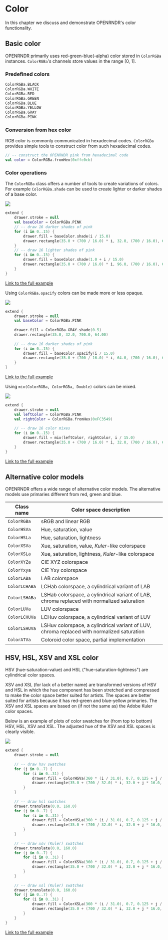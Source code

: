 
# Color

In this chapter we discuss and demonstrate OPENRNDR's color functionality.

## Basic color

OPENRNDR primarily uses red-green-blue(-alpha) color stored in `ColorRGBa` instances. `ColorRGBa`'s channels store values in the range [0, 1].

### Predefined colors

```kotlin
ColorRGBa.BLACK
ColorRGBa.WHITE
ColorRGBa.RED
ColorRGBa.GREEN
ColorRGBa.BLUE
ColorRGBa.YELLOW
ColorRGBa.GRAY
ColorRGBa.PINK
```

### Conversion from hex color
RGB color is commonly communicated in hexadecimal codes. `ColorRGBa` provides simple tools to construct color from such
hexadecimal codes.

```kotlin
// -- construct the OPENRNDR pink from hexadecimal code
val color = ColorRGBa.fromHex(0xffc0cb)
```

### Color operations
The `ColorRGBa` class offers a number of tools to create variations of colors. For example `ColorRGBa.shade` can be
used to create lighter or darker shades of a base color.

<img src="media/color-001.png"/>

```kotlin
extend {
    drawer.stroke = null
    val baseColor = ColorRGBa.PINK
    // -- draw 16 darker shades of pink
    for (i in 0..15) {
        drawer.fill = baseColor.shade(i / 15.0)
        drawer.rectangle(35.0 + (700 / 16.0) * i, 32.0, (700 / 16.0), 64.0)
    }
    // -- draw 16 lighter shades of pink
    for (i in 0..15) {
        drawer.fill = baseColor.shade(1.0 + i / 15.0)
        drawer.rectangle(35.0 + (700 / 16.0) * i, 96.0, (700 / 16.0), 64.0)
    }
}
```

[Link to the full example](https://github.com/openrndr/openrndr-examples/blob/master/src/main/kotlin/examples/04_Drawing_basics/C03_Color000.kt)

Using `ColorRGBa.opacify` colors can be made more or less opaque.

<img src="media/color-002.png"/>

```kotlin
extend {
    drawer.stroke = null
    val baseColor = ColorRGBa.PINK
    
    drawer.fill = ColorRGBa.GRAY.shade(0.5)
    drawer.rectangle(35.0, 32.0, 700.0, 64.00)
    
    // -- draw 16 darker shades of pink
    for (i in 0..15) {
        drawer.fill = baseColor.opacify(i / 15.0)
        drawer.rectangle(35.0 + (700 / 16.0) * i, 64.0, (700 / 16.0), 64.0)
    }
}
```

[Link to the full example](https://github.com/openrndr/openrndr-examples/blob/master/src/main/kotlin/examples/04_Drawing_basics/C03_Color001.kt)

Using `mix(ColorRGBa, ColorRGBa, Double)` colors can be mixed.

<img src="media/color-003.png"/>

```kotlin
extend {
    drawer.stroke = null
    val leftColor = ColorRGBa.PINK
    val rightColor = ColorRGBa.fromHex(0xFC3549)
    
    // -- draw 16 color mixes
    for (i in 0..15) {
        drawer.fill = mix(leftColor, rightColor, i / 15.0)
        drawer.rectangle(35.0 + (700 / 16.0) * i, 32.0, (700 / 16.0), 64.0)
    }
}
```

[Link to the full example](https://github.com/openrndr/openrndr-examples/blob/master/src/main/kotlin/examples/04_Drawing_basics/C03_Color002.kt)

## Alternative color models
OPENRNDR offers a wide range of alternative color models. The alternative models use primaries different from red, green
and blue.

Class name    | Color space description
--------------|---------------------------------------
`ColorRGBa`   | sRGB and linear RGB
`ColorHSVa`   | Hue, saturation, value
`ColorHSLa`   | Hue, saturation, lightness
`ColorXSVa`   | Xue, saturation, value, _Kuler_-like colorspace
`ColorXSLa`   | Xue, saturation, lightness, _Kuler_-like colorspace
`ColorXYZa`   | CIE XYZ colorspace
`ColorYxya`   | CIE Yxy colorspace
`ColorLABa`   | LAB colorspace
`ColorLCHABa` | LCHab colorspace, a cylindrical variant of LAB
`ColorLSHABa` | LSHab colorspace, a cylindrical variant of LAB, chroma replaced with normalized saturation
`ColorLUVa`   | LUV colorspace
`ColorLCHUVa` | LCHuv colorspace, a cylindrical variant of LUV
`ColorLSHUVa` | LSHuv colorspace, a cylindrical variant of LUV, chroma replaced with normalized saturation
`ColorATVa`   | Coloroid color space, partial implementation

## HSV, HSL, XSV and XSL color

HSV (hue-saturation-value) and HSL ("hue-saturation-lightness") are cylindrical color spaces.

XSV and XSL (for lack of a better name) are transformed versions of HSV and HSL in which the hue component has been
stretched and compressed to make the color space better suited for artists. The spaces are better suited for artists
because it has red-green and blue-yellow primaries. The XSV and XSL spaces are based on (if not
the same as) the Adobe Kuler color spaces.

Below is an example of plots of color swatches for (from top to bottom) HSV, HSL, XSV and XSL. The adjusted hue of the
XSV and XSL spaces is clearly visible.

<img src="media/color-004.png"/>

```kotlin
extend {
    drawer.stroke = null
    
    // -- draw hsv swatches
    for (j in 0..7) {
        for (i in 0..31) {
            drawer.fill = ColorHSVa(360 * (i / 31.0), 0.7, 0.125 + j / 8.0).toRGBa()
            drawer.rectangle(35.0 + (700 / 32.0) * i, 32.0 + j * 16.0, (700 / 32.0), 16.0)
        }
    }
    
    // -- draw hsl swatches
    drawer.translate(0.0, 160.0)
    for (j in 0..7) {
        for (i in 0..31) {
            drawer.fill = ColorHSLa(360 * (i / 31.0), 0.7, 0.125 + j / 9.0).toRGBa()
            drawer.rectangle(35.0 + (700 / 32.0) * i, 32.0 + j * 16.0, (700 / 32.0), 16.0)
        }
    }
    
    // -- draw xsv (Kuler) swatches
    drawer.translate(0.0, 160.0)
    for (j in 0..7) {
        for (i in 0..31) {
            drawer.fill = ColorXSVa(360 * (i / 31.0), 0.7, 0.125 + j / 8.0).toRGBa()
            drawer.rectangle(35.0 + (700 / 32.0) * i, 32.0 + j * 16.0, (700 / 32.0), 16.0)
        }
    }
    
    // -- draw xsl (Kuler) swatches
    drawer.translate(0.0, 160.0)
    for (j in 0..7) {
        for (i in 0..31) {
            drawer.fill = ColorXSLa(360 * (i / 31.0), 0.7, 0.125 + j / 9.0, 1.0).toRGBa()
            drawer.rectangle(35.0 + (700 / 32.0) * i, 32.0 + j * 16.0, (700 / 32.0), 16.00)
        }
    }
}
```

[Link to the full example](https://github.com/openrndr/openrndr-examples/blob/master/src/main/kotlin/examples/04_Drawing_basics/C03_Color003.kt)
